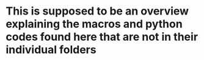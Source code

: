 # This is supposed to be an overview explaining the macros and python codes found here that are not in their individual folders
